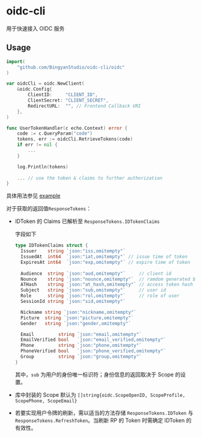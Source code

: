 # oidc-cli

用于快速接入 OIDC 服务

## Usage

```go
import(
	"github.com/BingyanStudio/oidc-cli/oidc"
)

var oidcCli = oidc.NewClient(
	&oidc.Config{
		ClientID:     "CLIENT_ID",
		ClientSecret: "CLIENT_SECRET",
		RedirectURL:  "", // Frontend Callback URI
	},
)

func UserTokenHandler(c echo.Context) error {
	code := c.QueryParam("code")
	tokens, err := oidcCli.RetrieveTokens(code)
	if err != nil {
		...
	}

	log.Println(tokens)
	
	... // use the token & claims to further authorization
}
```

具体用法参见 [example](example)

对于获取的返回值`ResponseTokens`：

- IDToken 的 Claims 已解析至 `ResponseTokens.IDTokenClaims`

  字段如下

  ```go
  type IDTokenClaims struct {
  	Issuer    string `json:"iss,omitempty"`
  	IssuedAt  int64  `json:"iat,omitempty"` // issue time of token
  	ExpiresAt int64  `json:"exp,omitempty"` // expire time of token
      
  	Audience  string `json:"aud,omitempty"`     // client id
  	Nounce    string `json:"nounce,omitempty"`  // ramdom generated by client
  	ATHash    string `json:"at_hash,omitempty"` // access token hash - for client to validate the access token
  	Subject   string `json:"sub,omitempty"`     // user id
  	Role      string `json:"rol,omitempty"`     // role of user
  	SessionId string `json:"sid,omitempty"`
  
  	Nickname string `json:"nickname,omitempty"`
  	Picture  string `json:"picture,omitempty"`
  	Gender   string `json:"gender,omitempty"`
  
  	Email         string `json:"email,omitempty"`
  	EmailVerified bool   `json:"email_verified,omitempty"`
  	Phone         string `json:"phone,omitempty"`
  	PhoneVerified bool   `json:"phone_verified,omitempty"`
  	Group         string `json:"group,omitempty"`
  }
  ```

  其中，`sub` 为用户的身份唯一标识符；身份信息的返回取决于  Scope 的设置。

- 库中封装的 Scope 默认为 `[]string{oidc.ScopeOpenID, ScopeProfile, ScopePhone, ScopeEmail}`

- 若要实现用户令牌的刷新，需以适当的方法存储 `ResponseTokens.IDToken` 与 `ResponseTokens.RefreshToken`。当刷新 RP 的 Token 时需确定 IDToken 的有效性。
